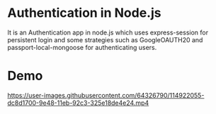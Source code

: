 # Authentication in Node.js
It is an Authentication app in node.js which uses express-session for persistent login and some strategies such as GoogleOAUTH20 and passport-local-mongoose for authenticating users.

# Demo
https://user-images.githubusercontent.com/64326790/114922055-dc8d1700-9e48-11eb-92c3-325e18de4e24.mp4


